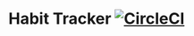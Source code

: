 # Habit Tracker [![CircleCI](https://circleci.com/gh/marcos-castrillo/habit-tracker.svg?style=svg)](https://circleci.com/gh/marcos-castrillo/habit-tracker)
